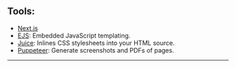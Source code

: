 ## Tools: 
- [Next.js](https://nextjs.org/docs)
- [EJS](https://ejs.co/): Embedded JavaScript templating.
- [Juice](https://github.com/Automattic/juice): Inlines CSS stylesheets into your HTML source.
- [Puppeteer](https://pptr.dev/): Generate screenshots and PDFs of pages.

---